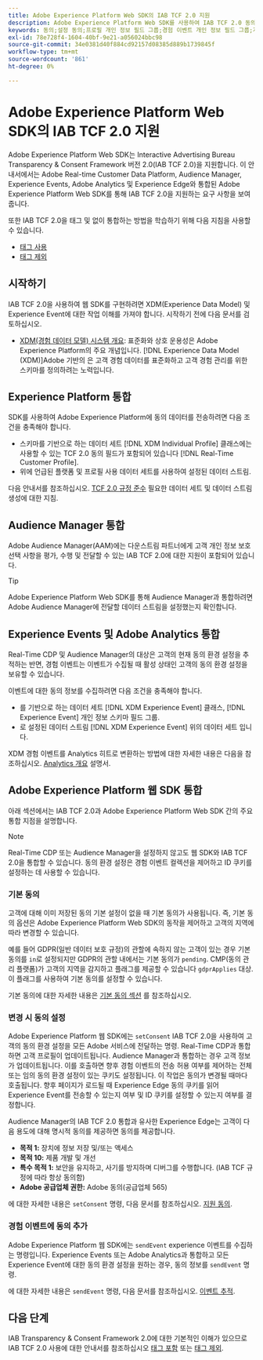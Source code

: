 ```yaml
---
title: Adobe Experience Platform Web SDK의 IAB TCF 2.0 지원
description: Adobe Experience Platform Web SDK를 사용하여 IAB TCF 2.0 동의 환경 설정을 지원하는 방법을 알아봅니다
keywords: 동의;설정 동의;프로필 개인 정보 필드 그룹;경험 이벤트 개인 정보 필드 그룹;개인 정보 필드 그룹;IAB TCF 2.0;Real-Time CDP;
exl-id: 78e728f4-1604-40bf-9e21-a056024bbc98
source-git-commit: 34e0381d40f884cd92157d08385d889b1739845f
workflow-type: tm+mt
source-wordcount: '861'
ht-degree: 0%

---
```


# Adobe Experience Platform Web SDK의 IAB TCF 2.0 지원

Adobe Experience Platform Web SDK는 Interactive Advertising Bureau Transparency &amp; Consent Framework 버전 2.0(IAB TCF 2.0)을 지원합니다. 이 안내서에서는 Adobe Real-time Customer Data Platform, Audience Manager, Experience Events, Adobe Analytics 및 Experience Edge와 통합된 Adobe Experience Platform Web SDK를 통해 IAB TCF 2.0을 지원하는 요구 사항을 보여줍니다.

또한 IAB TCF 2.0을 태그 및 없이 통합하는 방법을 학습하기 위해 다음 지침을 사용할 수 있습니다.

- [태그 사용](./with-launch.md)
- [태그 제외](./without-launch.md)

## 시작하기

IAB TCF 2.0을 사용하여 웹 SDK를 구현하려면 XDM(Experience Data Model) 및 Experience Event에 대한 작업 이해를 가져야 합니다. 시작하기 전에 다음 문서를 검토하십시오.

- [XDM(경험 데이터 모델) 시스템 개요](../../../xdm/home.md): 표준화와 상호 운용성은 Adobe Experience Platform의 주요 개념입니다. [!DNL Experience Data Model (XDM)]Adobe 기반의 은 고객 경험 데이터를 표준화하고 고객 경험 관리를 위한 스키마를 정의하려는 노력입니다.

## Experience Platform 통합

SDK를 사용하여 Adobe Experience Platform에 동의 데이터를 전송하려면 다음 조건을 충족해야 합니다.

- 스키마를 기반으로 하는 데이터 세트 [!DNL XDM Individual Profile] 클래스에는 사용할 수 있는 TCF 2.0 동의 필드가 포함되어 있습니다 [!DNL Real-Time Customer Profile].
- 위에 언급된 플랫폼 및 프로필 사용 데이터 세트를 사용하여 설정된 데이터 스트림.

다음 안내서를 참조하십시오. [TCF 2.0 규정 준수](../../../landing/governance-privacy-security/consent/iab/overview.md) 필요한 데이터 세트 및 데이터 스트림 생성에 대한 지침.

## Audience Manager 통합

Adobe Audience Manager(AAM)에는 다운스트림 파트너에게 고객 개인 정보 보호 선택 사항을 평가, 수행 및 전달할 수 있는 IAB TCF 2.0에 대한 지원이 포함되어 있습니다. <!--For more information, read the documentation on [Sending Data to Audience Manager](../audience-manager/audience-manager-overview.md).-->

>[!TIP]
>
>Adobe Experience Platform Web SDK를 통해 Audience Manager과 통합하려면 Adobe Audience Manager에 전달할 데이터 스트림을 설정했는지 확인합니다.

## Experience Events 및 Adobe Analytics 통합

Real-Time CDP 및 Audience Manager의 대상은 고객의 현재 동의 환경 설정을 추적하는 반면, 경험 이벤트는 이벤트가 수집될 때 활성 상태인 고객의 동의 환경 설정을 보유할 수 있습니다.

이벤트에 대한 동의 정보를 수집하려면 다음 조건을 충족해야 합니다.

- 를 기반으로 하는 데이터 세트 [!DNL XDM Experience Event] 클래스, [!DNL Experience Event] 개인 정보 스키마 필드 그룹.
- 로 설정된 데이터 스트림 [!DNL XDM Experience Event] 위의 데이터 세트 입니다.

XDM 경험 이벤트를 Analytics 히트로 변환하는 방법에 대한 자세한 내용은 다음을 참조하십시오. [Analytics 개요](../../data-collection/adobe-analytics/analytics-overview.md) 설명서.

## Adobe Experience Platform 웹 SDK 통합

아래 섹션에서는 IAB TCF 2.0과 Adobe Experience Platform Web SDK 간의 주요 통합 지점을 설명합니다.

>[!NOTE]
>
>Real-Time CDP 또는 Audience Manager을 설정하지 않고도 웹 SDK와 IAB TCF 2.0을 통합할 수 있습니다. 동의 환경 설정은 경험 이벤트 컬렉션을 제어하고 ID 쿠키를 설정하는 데 사용할 수 있습니다.

### 기본 동의

고객에 대해 이미 저장된 동의 기본 설정이 없을 때 기본 동의가 사용됩니다. 즉, 기본 동의 옵션은 Adobe Experience Platform Web SDK의 동작을 제어하고 고객의 지역에 따라 변경할 수 있습니다.

예를 들어 GDPR(일반 데이터 보호 규정)의 관할에 속하지 않는 고객이 있는 경우 기본 동의를 `in`로 설정되지만 GDPR의 관할 내에서는 기본 동의가 `pending`. CMP(동의 관리 플랫폼)가 고객의 지역을 감지하고 플래그를 제공할 수 있습니다 `gdprApplies` 대상. 이 플래그를 사용하여 기본 동의를 설정할 수 있습니다.

기본 동의에 대한 자세한 내용은 [기본 동의 섹션](../../fundamentals/configuring-the-sdk.md#default-consent) 를 참조하십시오.

### 변경 시 동의 설정

Adobe Experience Platform 웹 SDK에는 `setConsent` IAB TCF 2.0을 사용하여 고객의 동의 환경 설정을 모든 Adobe 서비스에 전달하는 명령. Real-Time CDP과 통합하면 고객 프로필이 업데이트됩니다. Audience Manager과 통합하는 경우 고객 정보가 업데이트됩니다. 이를 호출하면 향후 경험 이벤트의 전송 허용 여부를 제어하는 전체 또는 임의 동의 환경 설정이 있는 쿠키도 설정됩니다. 이 작업은 동의가 변경될 때마다 호출됩니다. 향후 페이지가 로드될 때 Experience Edge 동의 쿠키를 읽어 Experience Event를 전송할 수 있는지 여부 및 ID 쿠키를 설정할 수 있는지 여부를 결정합니다.

Audience Manager의 IAB TCF 2.0 통합과 유사한 Experience Edge는 고객이 다음 용도에 대해 명시적 동의를 제공하면 동의를 제공합니다.

- **목적 1:** 장치에 정보 저장 및/또는 액세스
- **목적 10:** 제품 개발 및 개선
- **특수 목적 1:** 보안을 유지하고, 사기를 방지하며 디버그를 수행합니다. (IAB TCF 규정에 따라 항상 동의함)
- **Adobe 공급업체 권한:** Adobe 동의(공급업체 565)

에 대한 자세한 내용은 `setConsent` 명령, 다음 문서를 참조하십시오. [지원 동의](../../consent/supporting-consent.md).

### 경험 이벤트에 동의 추가

Adobe Experience Platform 웹 SDK에는 `sendEvent` experience 이벤트를 수집하는 명령입니다. Experience Events 또는 Adobe Analytics과 통합하고 모든 Experience Event에 대한 동의 환경 설정을 원하는 경우, 동의 정보를 `sendEvent` 명령.

에 대한 자세한 내용은 `sendEvent` 명령, 다음 문서를 참조하십시오. [이벤트 추적](../../fundamentals/tracking-events.md).

## 다음 단계

IAB Transparency &amp; Consent Framework 2.0에 대한 기본적인 이해가 있으므로 IAB TCF 2.0 사용에 대한 안내서를 참조하십시오 [태그 포함](./with-launch.md) 또는 [태그 제외](./without-launch.md).
